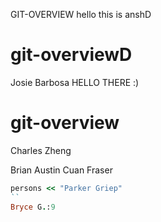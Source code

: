 

GIT-OVERVIEW
hello this is anshD

# git-overviewD
Josie Barbosa
HELLO THERE :)
# git-overview
Charles Zheng

Brian Austin
Cuan Fraser

```ruby
persons << "Parker Griep"
``
Bryce G.:9
